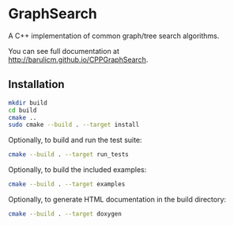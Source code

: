 GraphSearch
==============

A C++ implementation of common graph/tree search algorithms.

You can see full documentation at http://barulicm.github.io/CPPGraphSearch.

## Installation

```bash
mkdir build
cd build
cmake ..
sudo cmake --build . --target install
```

Optionally, to build and run the test suite:

```bash
cmake --build . --target run_tests
```

Optionally, to build the included examples:

```bash
cmake --build . --target examples
```

Optionally, to generate HTML documentation in the build directory:

```bash
cmake --build . --target doxygen
```


